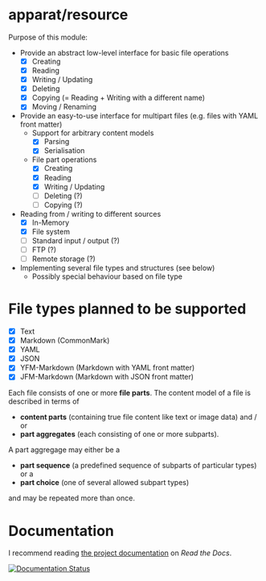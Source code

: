 # apparat/resource

Purpose of this module:

* Provide an abstract low-level interface for basic file operations
	* [x] Creating
	* [x] Reading
	* [x] Writing / Updating
	* [x] Deleting
	* [x] Copying (= Reading + Writing with a different name)
	* [x] Moving / Renaming
* Provide an easy-to-use interface for multipart files (e.g. files with YAML front matter)
	* Support for arbitrary content models
		* [x] Parsing
		* [x] Serialisation
	* File part operations
		* [x] Creating
		* [x] Reading
		* [x] Writing / Updating
		* [ ] Deleting (?)
		* [ ] Copying (?)
* Reading from / writing to different sources
	* [x] In-Memory
	* [x] File system
	* [ ] Standard input / output (?)
	* [ ] FTP (?)
	* [ ] Remote storage (?)
* Implementing several file types and structures (see below)
	* Possibly special behaviour based on file type

# File types planned to be supported

* [x] Text
* [x] Markdown (CommonMark)
* [x] YAML
* [x] JSON
* [x] YFM-Markdown (Markdown with YAML front matter)
* [x] JFM-Markdown (Markdown with JSON front matter)

Each file consists of one or more **file parts**. The content model of a file is described in terms of

* **content parts** (containing true file content like text or image data) and / or
* **part aggregates** (each consisting of one or more subparts).

A part aggregage may either be a

* **part sequence** (a predefined sequence of subparts of particular types) or a
* **part choice** (one of several allowed subpart types)

and may be repeated more than once.

# Documentation

I recommend reading [the project documentation](http://apparat-resource.readthedocs.io/) on *Read the Docs*.

[![Documentation Status](https://readthedocs.org/projects/apparat-resource/badge/?version=latest)](http://apparat-resource.readthedocs.io/en/latest/?badge=latest)
